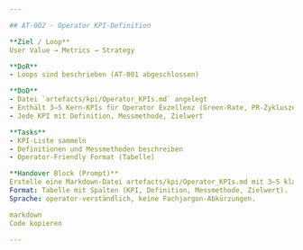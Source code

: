 ```yaml
---

## AT-002 · Operator KPI-Definition

**Ziel / Loop**  
User Value → Metrics → Strategy  

**DoR**  
- Loops sind beschrieben (AT-001 abgeschlossen)  

**DoD**  
- Datei `artefacts/kpi/Operator_KPIs.md` angelegt  
- Enthält 3–5 Kern-KPIs für Operator Exzellenz (Green-Rate, PR-Zykluszeit, Auto-Fix-Quote, Dokumentationsgrad)  
- Jede KPI mit Definition, Messmethode, Zielwert  

**Tasks**  
- KPI-Liste sammeln  
- Definitionen und Messmethoden beschreiben  
- Operator-Friendly Format (Tabelle)  

**Handover Block (Prompt)**  
Erstelle eine Markdown-Datei artefacts/kpi/Operator_KPIs.md mit 3–5 klaren Operator-KPIs.
Format: Tabelle mit Spalten (KPI, Definition, Messmethode, Zielwert).
Sprache: operator-verständlich, keine Fachjargon-Abkürzungen.

markdown
Code kopieren

---
```

